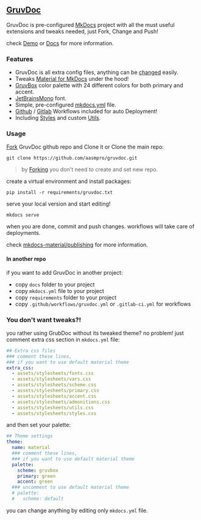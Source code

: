 ## [GruvDoc](https://abolfazlamiri.ir/gruvdoc/)
GruvDoc is pre-configured [MkDocs](https://www.mkdocs.org/) project with all the must useful extensions and tweaks needed, just Fork, Change and Push!

check [Demo](https://abolfazlamiri.ir/gruvdoc/demo/abbreviations/) or [Docs](https://abolfazlamiri.ir/gruvdoc/docs/colors/) for more information.

### Features
- GruvDoc is all extra config files, anything can be [changed](https://abolfazlamiri.ir/gruvdoc/#you-dont-want-tweaks) easily.
- Tweaks [Material for MkDocs](https://squidfunk.github.io/mkdocs-material/) under the hood!
- [GruvBox](https://abolfazlamiri.ir/gruvdoc/docs/colors/) color palette with 24 different colors for both primary and accent.
- [JetBrainsMono](https://abolfazlamiri.ir/gruvdoc/docs/fonts/) font.
- Simple, pre-configured [mkdocs.yml](https://github.com/aasmpro/gruvdoc/blob/master/mkdocs.yml) file.
- [Github](https://github.com/aasmpro/gruvdoc/blob/master/.github/workflows/gruvdoc.yml) / [Gitlab](https://github.com/aasmpro/gruvdoc/blob/master/.gitlab-ci.yml) Workflows included for auto Deployment!
- Including [Styles](https://abolfazlamiri.ir/gruvdoc/docs/styles/) and custom [Utils](https://abolfazlamiri.ir/gruvdoc/docs/utils/).

### Usage
[Fork](https://github.com/aasmpro/gruvdoc/fork) GruvDoc github repo and Clone it or Clone the main repo:
```
git clone https://github.com/aasmpro/gruvdoc.git
```
> by [Forking](https://github.com/aasmpro/gruvdoc/fork) you don't need to create and set new repo.

create a virtual environment and install packages:
```
pip install -r requirements/gruvdoc.txt
```
serve your local version and start editing!
```
mkdocs serve
```
when you are done, commit and push changes. workflows will take care of deployments.

check [mkdocs-material/publishing](https://squidfunk.github.io/mkdocs-material/publishing-your-site/) for more information.

#### In another repo
if you want to add GruvDoc in another project:

- copy `docs` folder to your project
- copy `mkdocs.yml` file to your project
- copy `requirements` folder to your project
- copy `.github/workflows/gruvdoc.yml` or `.gitlab-ci.yml` for workflows
 

### You don't want tweaks?!
you rather using GrubDoc without its tweaked theme? no problem!
just comment extra css section in `mkdocs.yml` file:
```yaml
## Extra css files
### comment these lines,
### if you want to use default material theme
extra_css:
  - assets/stylesheets/fonts.css
  - assets/stylesheets/vars.css
  - assets/stylesheets/scheme.css
  - assets/stylesheets/primary.css
  - assets/stylesheets/accent.css
  - assets/stylesheets/admonitions.css
  - assets/stylesheets/utils.css
  - assets/stylesheets/styles.css
```
and then set your palette:
```yaml
## Theme settings
theme:
  name: material
  ### comment these lines,
  ### if you want to use default material theme
  palette:
    scheme: gruvbox
    primary: green
    accent: green
  ### uncomment to use default material theme
  # palette:
  #   scheme: default
```
you can change anything by editing only `mkdocs.yml` file.
